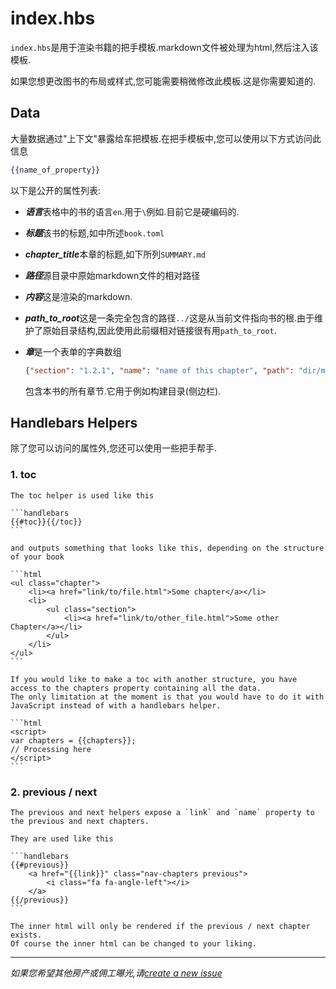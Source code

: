 # index.hbs

`index.hbs`是用于渲染书籍的把手模板.markdown文件被处理为html,然后注入该模板.

如果您想更改图书的布局或样式,您可能需要稍微修改此模板.这是你需要知道的.

## Data

大量数据通过"上下文"暴露给车把模板.在把手模板中,您可以使用以下方式访问此信息

```handlebars
{{name_of_property}}
```

以下是公开的属性列表:

-   ***语言***表格中的书的语言`en`.用于<code
    class="language-html">\\<html lang="{{ language }}"></code>例如.目前它是硬编码的.
-   ***标题***该书的标题,如中所述`book.toml`
-   ***chapter_title***本章的标题,如下所列`SUMMARY.md`

-   ***路径***源目录中原始markdown文件的相对路径
-   ***内容***这是渲染的markdown.
-   ***path_to_root***这是一条完全包含的路径`../`这是从当前文件指向书的根.由于维护了原始目录结构,因此使用此前缀相对链接很有用`path_to_root`.

-   ***章***是一个表单的字典数组
    ```json
    {"section": "1.2.1", "name": "name of this chapter", "path": "dir/markdown.md"}
    ```
    包含本书的所有章节.它用于例如构建目录(侧边栏).

## Handlebars Helpers

除了您可以访问的属性外,您还可以使用一些把手帮手.

### 1. toc

````
The toc helper is used like this

```handlebars
{{#toc}}{{/toc}}
```

and outputs something that looks like this, depending on the structure of your book

```html
<ul class="chapter">
    <li><a href="link/to/file.html">Some chapter</a></li>
    <li>
        <ul class="section">
            <li><a href="link/to/other_file.html">Some other Chapter</a></li>
        </ul>
    </li>
</ul>
```

If you would like to make a toc with another structure, you have access to the chapters property containing all the data.
The only limitation at the moment is that you would have to do it with JavaScript instead of with a handlebars helper.

```html
<script>
var chapters = {{chapters}};
// Processing here
</script>
```
````

### 2. previous / next

````
The previous and next helpers expose a `link` and `name` property to the previous and next chapters.

They are used like this

```handlebars
{{#previous}}
    <a href="{{link}}" class="nav-chapters previous">
        <i class="fa fa-angle-left"></i>
    </a>
{{/previous}}
```

The inner html will only be rendered if the previous / next chapter exists.
Of course the inner html can be changed to your liking.
````

* * *

*如果您希望其他房产或佣工曝光,请[create a new
issue](https://github.com/rust-lang-nursery/mdBook/issues)*

